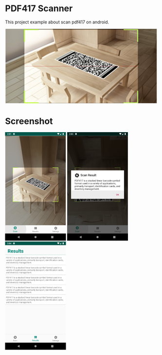 
# PDF417 Scanner
This project example about scan pdf417 on android.

<img src="i4.png" width="500">

# Screenshot

<img src="i1.png" width="200"> <img src="i2.png" width="200"> <img src="i3.png" width="200">

